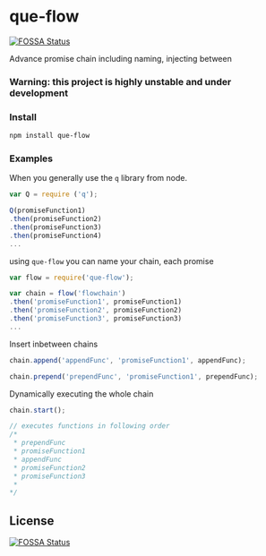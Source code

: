 # que-flow
[![FOSSA Status](https://app.fossa.io/api/projects/git%2Bgithub.com%2Fmayank%2Fque-flow.svg?type=shield)](https://app.fossa.io/projects/git%2Bgithub.com%2Fmayank%2Fque-flow?ref=badge_shield)

Advance promise chain including naming, injecting between

### Warning: this project is highly unstable and under development

### Install
```bash
npm install que-flow
```


### Examples

When you generally use the `q` library from node.
```javascript
var Q = require ('q');

Q(promiseFunction1)
.then(promiseFunction2)
.then(promiseFunction3)
.then(promiseFunction4)
...
```

using `que-flow` you can name your chain, each promise
```javascript
var flow = require('que-flow');

var chain = flow('flowchain')
.then('promiseFunction1', promiseFunction1)
.then('promiseFunction2', promiseFunction2)
.then('promiseFunction3', promiseFunction3)
...
```

Insert inbetween chains
```javascript
chain.append('appendFunc', 'promiseFunction1', appendFunc);

chain.prepend('prependFunc', 'promiseFunction1', prependFunc);
```

Dynamically executing the whole chain
```javascript
chain.start();

// executes functions in following order
/*
 * prependFunc
 * promiseFunction1
 * appendFunc
 * promiseFunction2
 * promiseFunction3
 *
*/
```


## License
[![FOSSA Status](https://app.fossa.io/api/projects/git%2Bgithub.com%2Fmayank%2Fque-flow.svg?type=large)](https://app.fossa.io/projects/git%2Bgithub.com%2Fmayank%2Fque-flow?ref=badge_large)
